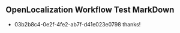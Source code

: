 ## OpenLocalization Workflow Test MarkDown
* 03b2b8c4-0e2f-4fe2-ab7f-d41e023e0798 thanks!

<!--HONumber=Aug16_HO4-->


